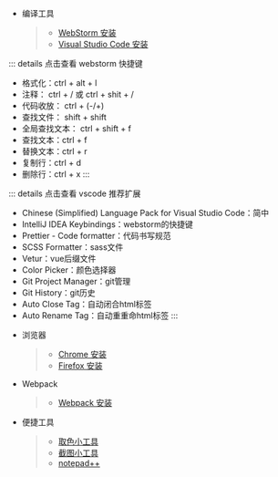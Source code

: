- 编译工具
  > - [WebStorm 安装](http://www.jetbrains.com/webstorm/ 'WebStorm 官网')
  > - [Visual Studio Code 安装](https://code.visualstudio.com/ 'Visual Studio Code 官网')

::: details 点击查看 webstorm 快捷键
+ 格式化：ctrl + alt + l
+ 注释： ctrl + / 或 ctrl + shit + /
+ 代码收放： ctrl + (-/+)
+ 查找文件： shift + shift
+ 全局查找文本： ctrl + shift + f
+ 查找文本：ctrl + f
+ 替换文本：ctrl + r
+ 复制行：ctrl + d
+ 删除行：ctrl + x
:::

::: details 点击查看 vscode 推荐扩展
+ Chinese (Simplified) Language Pack for Visual Studio Code：简中
+ IntelliJ IDEA Keybindings：webstorm的快捷键
+ Prettier - Code formatter：代码书写规范
+ SCSS Formatter：sass文件
+ Vetur：vue后缀文件
+ Color Picker：颜色选择器
+ Git Project Manager：git管理
+ Git History：git历史
+ Auto Close Tag：自动闭合html标签
+ Auto Rename Tag：自动重重命html标签
:::

- 浏览器
  > - [Chrome 安装](https://www.google.cn/intl/zh-CN/chrome/ 'Chrome 官网')
  > - [Firefox 安装](http://www.firefox.com.cn/ 'Firefox 官网')

- Webpack
  > - [Webpack 安装](http://webpack.github.io/ 'Webpack 官网下载')

- 便捷工具
  > - [取色小工具](https://colorpix.en.softonic.com/ '取色小工具')
  > - [截图小工具](https://www.snipaste.com/ '截图小工具')
  > - [notepad++](http://www.notepad-plus-plus.org/ 'notepad++')
